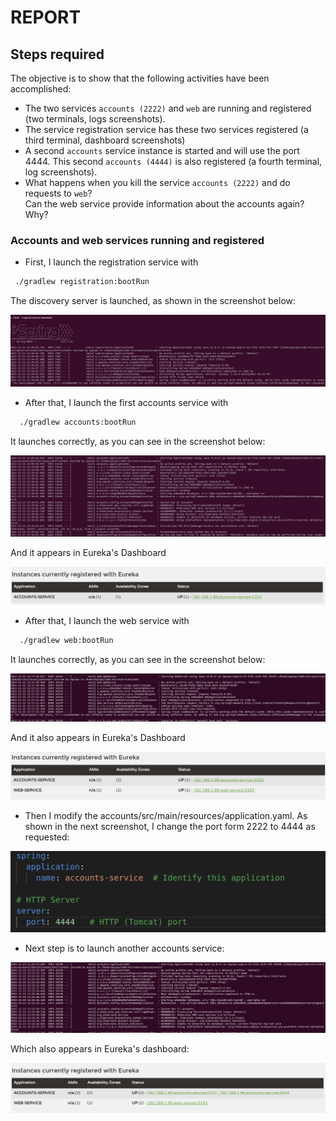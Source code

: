 # REPORT
## Steps required
The objective is to show that the following activities have been accomplished:
- The two services `accounts (2222)` and `web` are running and registered (two terminals, logs screenshots).
- The service registration service has these two services registered (a third terminal, dashboard screenshots)
- A second `accounts` service instance is started and will use the port 4444. This second `accounts (4444)` is also
  registered (a fourth terminal, log screenshots).
- What happens when you kill the service `accounts (2222)` and do requests to `web`?  
  Can the web service provide information about the accounts again? Why?
 
  
### Accounts and web services running and registered
- First, I launch the registration service with 
 ```bash
  ./gradlew registration:bootRun
  ```
  The discovery server is launched, as shown in the screenshot below:
 
![initRegistration.PNG](initRegistration.PNG)

- After that, I launch the first accounts service with 
```bash
  ./gradlew accounts:bootRun
  ```
  It launches correctly, as you can see in the screenshot below:
  
  ![initAccounts.PNG](initAccounts.PNG)
  
  And it appears in Eureka's Dashboard
  
   ![accountRegistered.PNG](accountRegistered.PNG)
   
   - After that, I launch the web service with 
```bash
  ./gradlew web:bootRun
  ```
  It launches correctly, as you can see in the screenshot below:
  
  ![initWeb.PNG](initWeb.PNG)
  
  And it also appears in Eureka's Dashboard
  
   ![accountWebRegistered.PNG](accountWebRegistered.PNG)
   
 - Then I modify the accounts/src/main/resources/application.yaml. As shown in the next screenshot, I change the port form 2222 to 4444 as requested:

  ![changePort.PNG](changePort.PNG)
  
 - Next step is to launch another accounts service:
 
  ![newAccountInit.PNG](newAccountInit.PNG)
  
  Which also appears in Eureka's dashboard:
  
  ![web2Accounts.PNG](web2Accounts.PNG)
